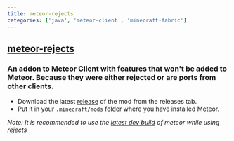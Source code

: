 ```yaml
---
title: meteor-rejects
categories: ['java', 'meteor-client', 'minecraft-fabric']
---
```

## [meteor-rejects](https://github.com/AntiCope/meteor-rejects)

### An addon to Meteor Client with features that won't be added to Meteor. Because they were either rejected or are ports from other clients.

- Download the latest [release](/../../releases) of the mod from the releases tab.
- Put it in your `.minecraft/mods` folder where you have installed Meteor.

*Note: It is recommended to use the [latest dev build](https://meteorclient.com/download?devBuild=latest) of meteor while using rejects*
